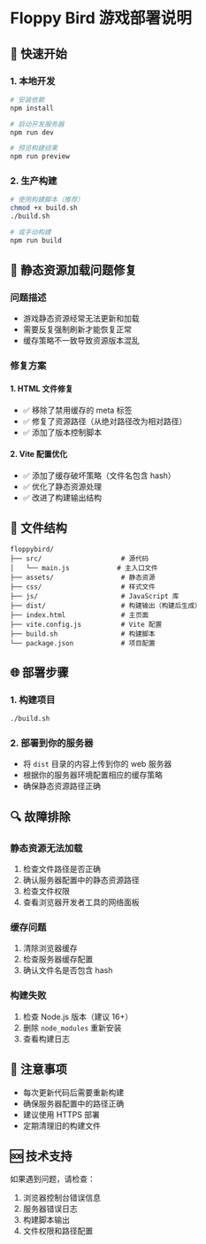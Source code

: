 # Floppy Bird 游戏部署说明

## 🚀 快速开始

### 1. 本地开发
```bash
# 安装依赖
npm install

# 启动开发服务器
npm run dev

# 预览构建结果
npm run preview
```

### 2. 生产构建
```bash
# 使用构建脚本（推荐）
chmod +x build.sh
./build.sh

# 或手动构建
npm run build
```

## 🔧 静态资源加载问题修复

### 问题描述
- 游戏静态资源经常无法更新和加载
- 需要反复强制刷新才能恢复正常
- 缓存策略不一致导致资源版本混乱

### 修复方案

#### 1. HTML 文件修复
- ✅ 移除了禁用缓存的 meta 标签
- ✅ 修复了资源路径（从绝对路径改为相对路径）
- ✅ 添加了版本控制脚本

#### 2. Vite 配置优化
- ✅ 添加了缓存破坏策略（文件名包含 hash）
- ✅ 优化了静态资源处理
- ✅ 改进了构建输出结构

## 📁 文件结构

```
floppybird/
├── src/                    # 源代码
│   └── main.js            # 主入口文件
├── assets/                 # 静态资源
├── css/                    # 样式文件
├── js/                     # JavaScript 库
├── dist/                   # 构建输出（构建后生成）
├── index.html              # 主页面
├── vite.config.js          # Vite 配置
├── build.sh                # 构建脚本
└── package.json            # 项目配置
```

## 🌐 部署步骤

### 1. 构建项目
```bash
./build.sh
```

### 2. 部署到你的服务器
- 将 `dist` 目录的内容上传到你的 web 服务器
- 根据你的服务器环境配置相应的缓存策略
- 确保静态资源路径正确

## 🔍 故障排除

### 静态资源无法加载
1. 检查文件路径是否正确
2. 确认服务器配置中的静态资源路径
3. 检查文件权限
4. 查看浏览器开发者工具的网络面板

### 缓存问题
1. 清除浏览器缓存
2. 检查服务器缓存配置
3. 确认文件名是否包含 hash

### 构建失败
1. 检查 Node.js 版本（建议 16+）
2. 删除 `node_modules` 重新安装
3. 查看构建日志

## 📝 注意事项

- 每次更新代码后需要重新构建
- 确保服务器配置中的路径正确
- 建议使用 HTTPS 部署
- 定期清理旧的构建文件

## 🆘 技术支持

如果遇到问题，请检查：
1. 浏览器控制台错误信息
2. 服务器错误日志
3. 构建脚本输出
4. 文件权限和路径配置
